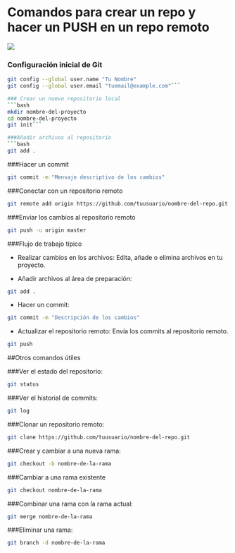 # Comandos para crear un repo y  hacer un PUSH en un repo remoto
![](https://3.bp.blogspot.com/-xhNpNJJyQhk/XIe4GY78RQI/AAAAAAAAItc/ouueFUj2Hqo5dntmnKqEaBJR4KQ4Q2K3ACK4BGAYYCw/s1600/logo%2Bgit%2Bicon.png)


### Configuración inicial de Git
```bash
git config --global user.name "Tu Nombre"
git config --global user.email "tuemail@example.com"```

### Crear un nuevo repositorio local
```bash
mkdir nombre-del-proyecto
cd nombre-del-proyecto
git init```

###Añadir archivos al repositorio
```bash
git add .
```
###Hacer un commit
```bash
git commit -m "Mensaje descriptivo de los cambios"
```
###Conectar con un repositorio remoto
```bash
git remote add origin https://github.com/tuusuario/nombre-del-repo.git
```
###Enviar los cambios al repositorio remoto
```bash
git push -u origin master
```
###Flujo de trabajo típico
- Realizar cambios en los archivos: Edita, añade o elimina archivos en tu proyecto.

- Añadir archivos al área de preparación:
```bash
git add .
```
- Hacer un commit: 
```bash
git commit -m "Descripción de los cambios"
```
- Actualizar el repositorio remoto: Envía los commits al repositorio remoto.
```bash
git push
```

##Otros comandos útiles

###Ver el estado del repositorio:
```bash
git status
```
###Ver el historial de commits:
```bash
git log
```
###Clonar un repositorio remoto:
```bash
git clone https://github.com/tuusuario/nombre-del-repo.git
```
###Crear y cambiar a una nueva rama:
```bash
git checkout -b nombre-de-la-rama
```
###Cambiar a una rama existente
```bash
git checkout nombre-de-la-rama
```
###Combinar una rama con la rama actual:
```bash
git merge nombre-de-la-rama
```
###Eliminar una rama:
```bash
git branch -d nombre-de-la-rama
```








